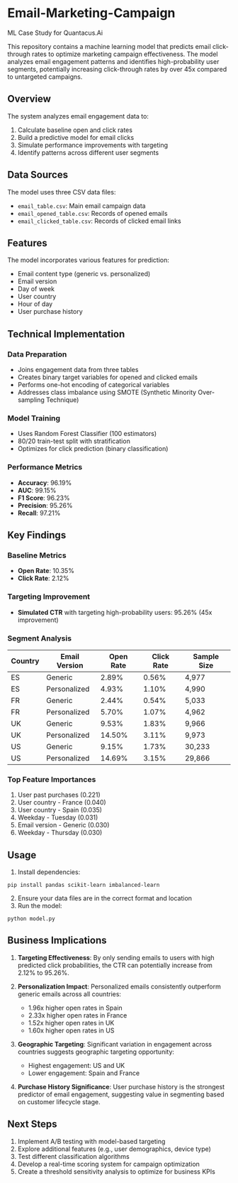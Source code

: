 # Email-Marketing-Campaign
ML Case Study for Quantacus.Ai

This repository contains a machine learning model that predicts email click-through rates to optimize marketing campaign effectiveness. The model analyzes email engagement patterns and identifies high-probability user segments, potentially increasing click-through rates by over 45x compared to untargeted campaigns.

## Overview

The system analyzes email engagement data to:
1. Calculate baseline open and click rates
2. Build a predictive model for email clicks
3. Simulate performance improvements with targeting
4. Identify patterns across different user segments

## Data Sources

The model uses three CSV data files:
- `email_table.csv`: Main email campaign data
- `email_opened_table.csv`: Records of opened emails
- `email_clicked_table.csv`: Records of clicked email links

## Features

The model incorporates various features for prediction:
- Email content type (generic vs. personalized)
- Email version
- Day of week
- User country
- Hour of day
- User purchase history

## Technical Implementation

### Data Preparation
- Joins engagement data from three tables
- Creates binary target variables for opened and clicked emails
- Performs one-hot encoding of categorical variables
- Addresses class imbalance using SMOTE (Synthetic Minority Over-sampling Technique)

### Model Training
- Uses Random Forest Classifier (100 estimators)
- 80/20 train-test split with stratification
- Optimizes for click prediction (binary classification)

### Performance Metrics
- **Accuracy**: 96.19%
- **AUC**: 99.15%
- **F1 Score**: 96.23%
- **Precision**: 95.26%
- **Recall**: 97.21%

## Key Findings

### Baseline Metrics
- **Open Rate**: 10.35%
- **Click Rate**: 2.12%

### Targeting Improvement
- **Simulated CTR** with targeting high-probability users: 95.26% (45x improvement)

### Segment Analysis
| Country | Email Version | Open Rate | Click Rate | Sample Size |
|---------|--------------|-----------|------------|-------------|
| ES      | Generic      | 2.89%     | 0.56%      | 4,977       |
| ES      | Personalized | 4.93%     | 1.10%      | 4,990       |
| FR      | Generic      | 2.44%     | 0.54%      | 5,033       |
| FR      | Personalized | 5.70%     | 1.07%      | 4,962       |
| UK      | Generic      | 9.53%     | 1.83%      | 9,966       |
| UK      | Personalized | 14.50%    | 3.11%      | 9,973       |
| US      | Generic      | 9.15%     | 1.73%      | 30,233      |
| US      | Personalized | 14.69%    | 3.15%      | 29,866      |

### Top Feature Importances
1. User past purchases (0.221)
2. User country - France (0.040)
3. User country - Spain (0.035)
4. Weekday - Tuesday (0.031)
5. Email version - Generic (0.030)
6. Weekday - Thursday (0.030)

## Usage

1. Install dependencies:
```
pip install pandas scikit-learn imbalanced-learn
```

2. Ensure your data files are in the correct format and location
3. Run the model:
```
python model.py
```

## Business Implications

1. **Targeting Effectiveness**: By only sending emails to users with high predicted click probabilities, the CTR can potentially increase from 2.12% to 95.26%.

2. **Personalization Impact**: Personalized emails consistently outperform generic emails across all countries:
   - 1.96x higher open rates in Spain
   - 2.33x higher open rates in France
   - 1.52x higher open rates in UK
   - 1.60x higher open rates in US

3. **Geographic Targeting**: Significant variation in engagement across countries suggests geographic targeting opportunity:
   - Highest engagement: US and UK
   - Lower engagement: Spain and France

4. **Purchase History Significance**: User purchase history is the strongest predictor of email engagement, suggesting value in segmenting based on customer lifecycle stage.

## Next Steps

1. Implement A/B testing with model-based targeting
2. Explore additional features (e.g., user demographics, device type)
3. Test different classification algorithms
4. Develop a real-time scoring system for campaign optimization
5. Create a threshold sensitivity analysis to optimize for business KPIs
